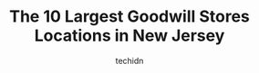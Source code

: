 ---
layout: ampstory
image: https://i0.wp.com/paketmu.com/wp-content/uploads/2023/06/goodwill-store-donation-center-0-in-new-jersey-1686366470.jpeg?resize=640,853
author: techidn
featured: false
description: Explore the diverse Goodwill Store scene in New Jersey, home to an incredible selection of 10 establishments catering to every taste. Whether youre in search of iconic favorites or undiscov
title: The 10 Largest Goodwill Stores Locations in New Jersey
cover:
   title: The 10 Largest Goodwill Stores Locations in New Jersey
   subtitle: RICKPATE
   background: https://paketmu.com/wp-content/uploads/2023/06/goodwill-store-donation-center-0-in-new-jersey-1686366470.jpeg

pages: 
 - layout: thirds
   top: <h1>#1 Goodwill Outlet Store</h1>
   bottom: "<p>Good place to go If you are looking for bargains. Stock changes every couple of hours. When they bring out new bins it could be all books, could be all clothes, Could be </p>"
   background: https://paketmu.com/wp-content/uploads/2023/06/goodwill-store-donation-center-1-in-new-jersey-1686366471.jpeg
   backgroundblur: true
 - layout: thirds
   top: <h1>#2 Goodwill Store & Donation Center</h1>
   bottom: "<p>deals to be had so much inventory !! The workers there are great human beings always with a smile and hello  even with very rude obnoxious customers.  Keep up the great w</p>"
   background: https://paketmu.com/wp-content/uploads/2023/06/goodwill-store-donation-center-2-in-new-jersey-1686366471.jpeg
   cta:
      link: https://paketmu.com/the-10-largest-goodwill-stores-locations-in-new-jersey/
      text: The 10 Largest Goodwill Stores Locations in New Jersey
 - layout: thirds
   top: <h1>#3 Goodwill Store & Donation Center</h1>
   bottom: "<p>The manager here brings specific goods from the back for her reseller friend or someone she knows.I overheard the guy asking her do they have something specific and she s</p>"
   background: https://paketmu.com/wp-content/uploads/2023/06/goodwill-store-donation-center-3-in-new-jersey-1686366472.jpeg
   cta:
      link: https://paketmu.com/the-10-largest-goodwill-stores-locations-in-new-jersey/
      text: The 10 Largest Goodwill Stores Locations in New Jersey
 - layout: thirds
   top: <h1>#4 Goodwill Store & Donation Center</h1>
   bottom: "<p>1626 NJ-38, Lumberton, NJ 08048, United States</p>"
   background: https://images.unsplash.com/photo-1547366785-564103df7e13?ixlib=rb-4.0.3&ixid=MnwxMjA3fDB8MHxwaG90by1wYWdlfHx8fGVufDB8fHx8&auto=format&fit=crop&w=640&h=853&q=80
   cta:
      link: https://paketmu.com/the-10-largest-goodwill-stores-locations-in-new-jersey/
      text: The 10 Largest Goodwill Stores Locations in New Jersey
 - layout: thirds
   top: <h1>#5 Goodwill Store & Donation Center</h1>
   bottom: "<p>222 S White Horse Pike, Stratford, NJ 08084, United States</p>"
   background: https://images.unsplash.com/photo-1615749413727-825b59a857b5?ixlib=rb-4.0.3&ixid=MnwxMjA3fDB8MHxwaG90by1wYWdlfHx8fGVufDB8fHx8&auto=format&fit=crop&w=640&h=853&q=80
   cta:
      link: https://paketmu.com/the-10-largest-goodwill-stores-locations-in-new-jersey/
      text: The 10 Largest Goodwill Stores Locations in New Jersey
 - layout: thirds
   top: <h1>#6 Goodwill Store & Donation Center</h1>
   bottom: "<p>4314 US-130, Willingboro, NJ 08046, United States</p>"
   background: https://images.unsplash.com/photo-1591393223703-56fe1347ac62?ixlib=rb-4.0.3&ixid=MnwxMjA3fDB8MHxwaG90by1wYWdlfHx8fGVufDB8fHx8&auto=format&fit=crop&w=640&h=853&q=80
   cta:
      link: https://paketmu.com/the-10-largest-goodwill-stores-locations-in-new-jersey/
      text: The 10 Largest Goodwill Stores Locations in New Jersey
 - layout: thirds
   top: <h1>#7 Goodwill Store & Donation Center</h1>
   bottom: "<p>594 US-206, Bordentown, NJ 08620, United States</p>"
   background: https://images.unsplash.com/photo-1599422314077-f4dfdaa4cd09?ixlib=rb-4.0.3&ixid=MnwxMjA3fDB8MHxwaG90by1wYWdlfHx8fGVufDB8fHx8&auto=format&fit=crop&w=640&h=853&q=80
   cta:
      link: https://paketmu.com/the-10-largest-goodwill-stores-locations-in-new-jersey/
      text: The 10 Largest Goodwill Stores Locations in New Jersey
 - layout: thirds
   middle: Continue reading...
   background: https://images.unsplash.com/photo-1552083974-186346191183?ixlib=rb-4.0.3&ixid=MnwxMjA3fDB8MHxwaG90by1wYWdlfHx8fGVufDB8fHx8&auto=format&fit=crop&w=640&h=853&q=80
   cta:
      link: https://paketmu.com/the-10-largest-goodwill-stores-locations-in-new-jersey/
      text: The 10 Largest Goodwill Stores Locations in New Jersey
      
---